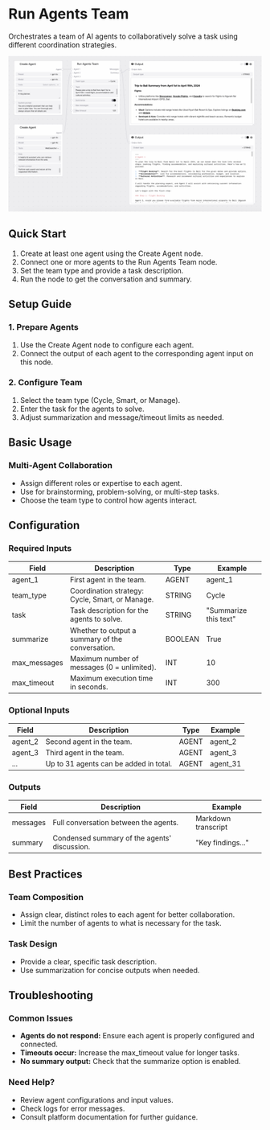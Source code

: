 # Run Agents Team

Orchestrates a team of AI agents to collaboratively solve a task using different coordination strategies.

<img src="/images/nodes/agents/run-agents-team.png" alt="Run Agents Team" class="rounded-lg">

## Quick Start

1. Create at least one agent using the Create Agent node.
2. Connect one or more agents to the Run Agents Team node.
3. Set the team type and provide a task description.
4. Run the node to get the conversation and summary.

## Setup Guide

### 1. Prepare Agents
1. Use the Create Agent node to configure each agent.
2. Connect the output of each agent to the corresponding agent input on this node.

### 2. Configure Team
1. Select the team type (Cycle, Smart, or Manage).
2. Enter the task for the agents to solve.
3. Adjust summarization and message/timeout limits as needed.

## Basic Usage

### Multi-Agent Collaboration
* Assign different roles or expertise to each agent.
* Use for brainstorming, problem-solving, or multi-step tasks.
* Choose the team type to control how agents interact.

## Configuration

### Required Inputs
| Field        | Description                                                        | Type    | Example                |
|--------------|--------------------------------------------------------------------|---------|------------------------|
| agent_1      | First agent in the team.                                           | AGENT   | agent_1                |
| team_type    | Coordination strategy: Cycle, Smart, or Manage.                    | STRING  | Cycle                  |
| task         | Task description for the agents to solve.                          | STRING  | "Summarize this text"  |
| summarize    | Whether to output a summary of the conversation.                   | BOOLEAN | True                   |
| max_messages | Maximum number of messages (0 = unlimited).                        | INT     | 10                     |
| max_timeout  | Maximum execution time in seconds.                                 | INT     | 300                    |

### Optional Inputs
| Field    | Description                                 | Type  | Example   |
|----------|---------------------------------------------|-------|-----------|
| agent_2  | Second agent in the team.                   | AGENT | agent_2   |
| agent_3  | Third agent in the team.                    | AGENT | agent_3   |
| ...      | Up to 31 agents can be added in total.      | AGENT | agent_31  |

### Outputs
| Field    | Description                                 | Example                |
|----------|---------------------------------------------|------------------------|
| messages | Full conversation between the agents.        | Markdown transcript    |
| summary  | Condensed summary of the agents' discussion. | "Key findings..."      |

## Best Practices

### Team Composition
* Assign clear, distinct roles to each agent for better collaboration.
* Limit the number of agents to what is necessary for the task.

### Task Design
* Provide a clear, specific task description.
* Use summarization for concise outputs when needed.

## Troubleshooting

### Common Issues
* **Agents do not respond:** Ensure each agent is properly configured and connected.
* **Timeouts occur:** Increase the max_timeout value for longer tasks.
* **No summary output:** Check that the summarize option is enabled.

### Need Help?
* Review agent configurations and input values.
* Check logs for error messages.
* Consult platform documentation for further guidance.
